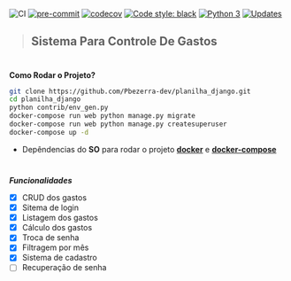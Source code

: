 ![CI](https://github.com/Pbezerra-dev/planilha_django/workflows/CI/badge.svg)
[![pre-commit](https://img.shields.io/badge/pre--commit-enabled-brightgreen?logo=pre-commit&logoColor=white)](https://github.com/pre-commit/pre-commit)
[![codecov](https://codecov.io/gh/Pbezerra-dev/planilha_django/branch/master/graph/badge.svg)](https://codecov.io/gh/Pbezerra-dev/planilha_django)
[![Code style: black](https://img.shields.io/badge/code%20style-black-000000.svg)](https://github.com/psf/black)
[![Python 3](https://pyup.io/repos/github/Pbezerra-dev/planilha_django/python-3-shield.svg)](https://pyup.io/repos/github/Pbezerra-dev/planilha_django/)
[![Updates](https://pyup.io/repos/github/Pbezerra-dev/planilha_django/shield.svg)](https://pyup.io/repos/github/Pbezerra-dev/planilha_django/)


>## Sistema Para Controle De Gastos
#

__Como Rodar o Projeto?__

```bash
git clone https://github.com/Pbezerra-dev/planilha_django.git
cd planilha_django
python contrib/env_gen.py
docker-compose run web python manage.py migrate
docker-compose run web python manage.py createsuperuser
docker-compose up -d
```
- Depêndencias do __SO__ para rodar o projeto [__docker__](https://www.docker.com/) e [__docker-compose__](https://docs.docker.com/compose/)

#

*__Funcionalidades__*

- [x] CRUD dos gastos
- [x] Sitema de login
- [x] Listagem dos gastos
- [x] Cálculo dos gastos
- [x] Troca de senha
- [x] Filtragem por mês
- [x] Sistema de cadastro
- [ ] Recuperação de senha
